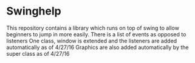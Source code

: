 # Swinghelp
This repository contains a library which runs on top of swing to allow beginners to jump in more easily.
There is a list of events as opposed to listeners
One class, window is extended and the listeners are added automatically as of 4/27/16
Graphics are also added automatically by the super class as of 4/27/16


